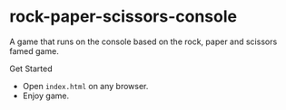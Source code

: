 # rock-paper-scissors-console
A game that runs on the console based on the rock, paper and scissors famed game.

Get Started

- Open `index.html` on any browser.
- Enjoy game.